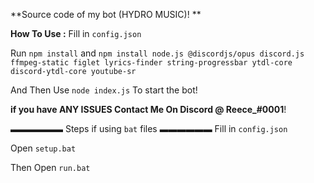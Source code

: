 **Source code of my bot (HYDRO MUSIC)! **

**How To Use :**
Fill in `config.json`

Run `npm install` and `npm install node.js @discordjs/opus discord.js ffmpeg-static figlet lyrics-finder string-progressbar ytdl-core discord-ytdl-core youtube-sr` 

And Then Use `node index.js` To start the bot! 

**if you have ANY ISSUES Contact Me On Discord @ Reece_#0001**!

▬▬▬▬▬▬ Steps if using `bat` files ▬▬▬▬▬▬
Fill in `config.json`

Open `setup.bat`

Then Open `run.bat`
